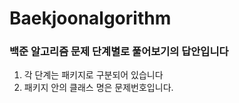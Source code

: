 # Baekjoonalgorithm

### 백준 알고리즘 문제 단계별로 풀어보기의 답안입니다
1. 각 단계는 패키지로 구분되어 있습니다
2. 패키지 안의 클래스 명은 문제번호입니다.
